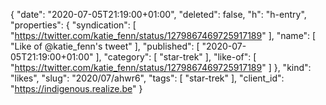 {
  "date": "2020-07-05T21:19:00+01:00",
  "deleted": false,
  "h": "h-entry",
  "properties": {
    "syndication": [
      "https://twitter.com/katie_fenn/status/1279867469725917189"
    ],
    "name": [
      "Like of @katie_fenn's tweet"
    ],
    "published": [
      "2020-07-05T21:19:00+01:00"
    ],
    "category": [
      "star-trek"
    ],
    "like-of": [
      "https://twitter.com/katie_fenn/status/1279867469725917189"
    ]
  },
  "kind": "likes",
  "slug": "2020/07/ahwr6",
  "tags": [
    "star-trek"
  ],
  "client_id": "https://indigenous.realize.be"
}

